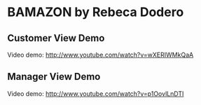 # BAMAZON by Rebeca Dodero

## <a name="customerView"></a> Customer View Demo
Video demo: http://www.youtube.com/watch?v=wXERIWMkQaA

## <a name="ManagerView"></a> Manager View Demo
Video demo: http://www.youtube.com/watch?v=p1OovlLnDTI

